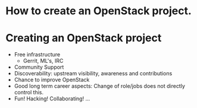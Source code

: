 <!-- .slide: data-state="section-break" id="how-to-create" -->
# How to create an OpenStack project.


<!-- .slide: data-state="normal" id="creating-openstack-project" -->
# Creating an OpenStack project

*   Free infrastructure
    *   Gerrit, ML's, IRC
*   Community Support
*   Discoverability: upstream visibility, awareness and contributions
*   Chance to improve OpenStack
*   Good long term career aspects: Change of role/jobs does not directly control this.
*   Fun! Hacking! Collaborating! ...
